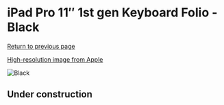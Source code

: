 # iPad Pro 11″ 1st gen Keyboard Folio - Black

[Return to previous page](/ipad_pro2)

[High-resolution image from Apple](https://store.storeimages.cdn-apple.com/8756/as-images.apple.com/is/MU8G2?wid=4500&hei=4500&fmt=png)

<div style="width: 512px"><img src="/almost_uncompressed/MU8G2.webp" alt="Black"></div>

## Under construction
